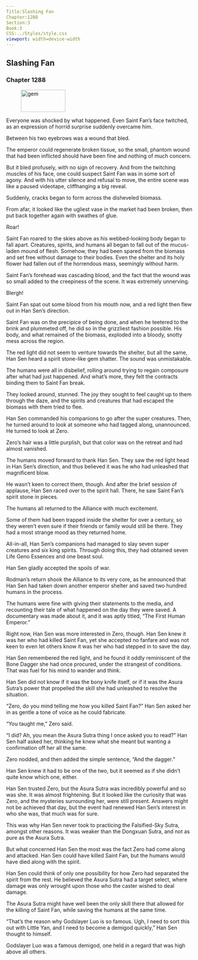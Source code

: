 ```yaml
---
Title:Slashing Fan 
Chapter:1288 
Section:3 
Book:3 
CSS:../Styles/style.css 
viewport: width=device-width
---
```

  
## Slashing Fan
### Chapter 1288
  
<figure>
	<img src="../Images/gem.gif" alt="gem" id="gem" width="120" height="60" />
</figure>
  

  
Everyone was shocked by what happened. Even Saint Fan’s face twitched, as an expression of horrid surprise suddenly overcame him.

Between his two eyebrows was a wound that bled.

The emperor could regenerate broken tissue, so the small, phantom wound that had been inflicted should have been fine and nothing of much concern.

But it bled profusely, with no sign of recovery. And from the twitching muscles of his face, one could suspect Saint Fan was in some sort of agony. And with his utter silence and refusal to move, the entire scene was like a paused videotape, cliffhanging a big reveal.

Suddenly, cracks began to form across the disheveled biomass.

From afar, it looked like the ugliest vase in the market had been broken, then put back together again with swathes of glue.

Roar!

Saint Fan roared to the skies above as his webbed-looking body began to fall apart. Creatures, spirits, and humans all began to fall out of the mucus-laden mound of flesh. Somehow, they had been spared from the biomass and set free without damage to their bodies. Even the shelter and its holy flower had fallen out of the horrendous mass, seemingly without harm.

Saint Fan’s forehead was cascading blood, and the fact that the wound was so small added to the creepiness of the scene. It was extremely unnerving.

Blergh!

Saint Fan spat out some blood from his mouth now, and a red light then flew out in Han Sen’s direction.

Saint Fan was on the precipice of being done, and when he teetered to the brink and plummeted off, he did so in the grizzliest fashion possible. His body, and what remained of the biomass, exploded into a bloody, snotty mess across the region.

The red light did not seem to venture towards the shelter, but all the same, Han Sen heard a spirit stone-like gem shatter. The sound was unmistakable.

The humans were all in disbelief, rolling around trying to regain composure after what had just happened. And what’s more, they felt the contracts binding them to Saint Fan break.

They looked around, stunned. The joy they sought to feel caught up to them through the daze, and the spirits and creatures that had escaped the biomass with them tried to flee.

Han Sen commanded his companions to go after the super creatures. Then, he turned around to look at someone who had tagged along, unannounced. He turned to look at Zero.

Zero’s hair was a little purplish, but that color was on the retreat and had almost vanished.

The humans moved forward to thank Han Sen. They saw the red light head in Han Sen’s direction, and thus believed it was he who had unleashed that magnificent blow.

He wasn’t keen to correct them, though. And after the brief session of applause, Han Sen raced over to the spirit hall. There, he saw Saint Fan’s spirit stone in pieces.

The humans all returned to the Alliance with much excitement.

Some of them had been trapped inside the shelter for over a century, so they weren’t even sure if their friends or family would still be there. They had a most strange mood as they returned home.

All-in-all, Han Sen’s companions had managed to slay seven super creatures and six king spirits. Through doing this, they had obtained seven Life Geno Essences and one beast soul.

Han Sen gladly accepted the spoils of war.

Rodman’s return shook the Alliance to its very core, as he announced that Han Sen had taken down another emperor shelter and saved two hundred humans in the process.

The humans were fine with giving their statements to the media, and recounting their tale of what happened on the day they were saved. A documentary was made about it, and it was aptly titled, “The First Human Emperor.”

Right now, Han Sen was more interested in Zero, though. Han Sen knew it was her who had killed Saint Fan, yet she accepted no fanfare and was not keen to even let others know it was her who had stepped in to save the day.

Han Sen remembered the red light, and he found it oddly reminiscent of the Bone Dagger she had once procured, under the strangest of conditions. That was fuel for his mind to wander and think.

Han Sen did not know if it was the bony knife itself, or if it was the Asura Sutra’s power that propelled the skill she had unleashed to resolve the situation.

“Zero, do you mind telling me how you killed Saint Fan?” Han Sen asked her in as gentle a tone of voice as he could fabricate.

“You taught me,” Zero said.

“I did? Ah, you mean the Asura Sutra thing I once asked you to read?” Han Sen half asked her, thinking he knew what she meant but wanting a confirmation off her all the same.

Zero nodded, and then added the simple sentence, “And the dagger.”

Han Sen knew it had to be one of the two, but it seemed as if she didn’t quite know which one, either.

Han Sen trusted Zero, but the Asura Sutra was incredibly powerful and so was she. It was almost frightening. But it looked like the curiosity that was Zero, and the mysteries surrounding her, were still present. Answers might not be achieved that day, but the event had renewed Han Sen’s interest in who she was, that much was for sure.

This was why Han Sen never took to practicing the Falsified-Sky Sutra, amongst other reasons. It was weaker than the Dongxuan Sutra, and not as pure as the Asura Sutra.

But what concerned Han Sen the most was the fact Zero had come along and attacked. Han Sen could have killed Saint Fan, but the humans would have died along with the spirit.

Han Sen could think of only one possibility for how Zero had separated the spirit from the rest. He believed the Asura Sutra had a target select, where damage was only wrought upon those who the caster wished to deal damage.

The Asura Sutra might have well been the only skill there that allowed for the killing of Saint Fan, while saving the humans at the same time.

“That’s the reason why Godslayer Luo is so famous. Ugh, I need to sort this out with Little Yan, and I need to become a demigod quickly,” Han Sen thought to himself.

Godslayer Luo was a famous demigod, one held in a regard that was high above all others.